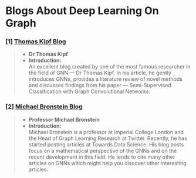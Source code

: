 # Blogs About Deep Learning On Graph


### [1] [Thomas Kipf Blog](https://tkipf.github.io/graph-convolutional-networks/)
> - **Dr Thomas Kipf**
> - **Introduction:**  
An excellent blog created by one of the most famous researcher in the field of GNN — Dr Thomas Kipf. In his article, he gently introduces GNNs, provides a literature review of novel methods and discusses findings from his paper — Semi-Supervised Classification with Graph Convolutional Networks.

### [2] [Michael Bronstein Blog](https://medium.com/@michael.bronstein)
> - **Professor Michael Bronstein**
> - **Introduction:**  
Michael Bronstein is a professor at Imperial College London and the Head of Graph Learning Research at Twitter. Recently, he has started posting articles at Towards Data Science. His blog posts focus on a mathematical perspective of the GNNs and on the recent development in this field. He tends to cite many other articles on GNNs which might help you discover other interesting articles.
